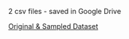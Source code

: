 2 csv files - saved in Google Drive

[Original & Sampled Dataset](https://drive.google.com/drive/folders/1dya1pvKb84yO2GnrvVMf7bLL9ZHG5FvF?usp=sharing)
